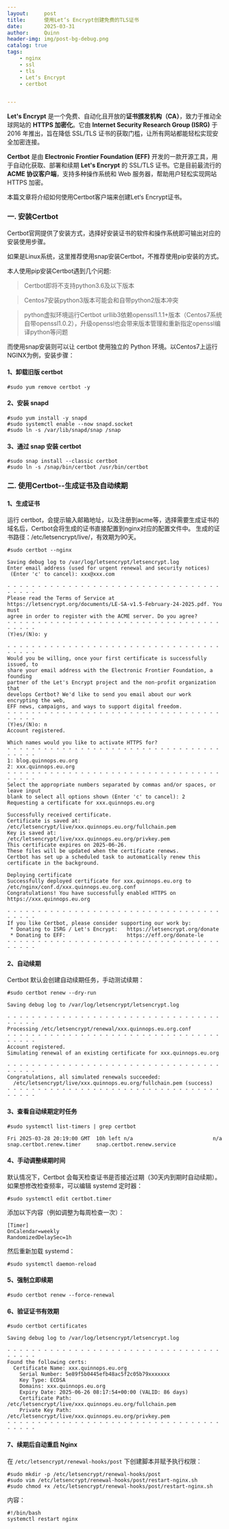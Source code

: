 ```yaml
---
layout:     post
title:      使用Let‘s Encrypt创建免费的TLS证书
date:       2025-03-31
author:     Quinn
header-img: img/post-bg-debug.png
catalog: true
tags:
    - nginx
    - ssl
    - tls
    - Let‘s Encrypt
    - certbot


---
```


**Let's Encrypt** 是一个免费、自动化且开放的**证书颁发机构（CA）**，致力于推动全球网站的 **HTTPS 加密化**。它由 **Internet Security Research Group (ISRG)** 于 2016 年推出，旨在降低 SSL/TLS 证书的获取门槛，让所有网站都能轻松实现安全加密连接。

**Certbot** 是由 **Electronic Frontier Foundation (EFF)** 开发的一款开源工具，用于自动化获取、部署和续期 **Let's Encrypt** 的 SSL/TLS 证书。它是目前最流行的 **ACME 协议客户端**，支持多种操作系统和 Web 服务器，帮助用户轻松实现网站 HTTPS 加密。

本篇文章将介绍如何使用Certbot客户端来创建Let‘s Encrypt证书。

### 一. 安装Certbot

Certbot官网提供了安装方式，选择好安装证书的软件和操作系统即可输出对应的安装使用步骤。

如果是Linux系统，这里推荐使用snap安装Certbot，不推荐使用pip安装的方式。

本人使用pip安装Certbot遇到几个问题:

> Certbot即将不支持python3.6及以下版本

> Centos7安装python3版本可能会和自带python2版本冲突

> python虚拟环境运行Certbot urllib3依赖openssl1.1.1+版本（Centos7系统自带openssl1.0.2），升级openssl也会带来版本管理和重新指定openssl编译python等问题

而使用snap安装则可以让 certbot 使用独立的 Python 环境。以Centos7上运行NGINX为例，安装步骤：

#### 1、卸载旧版 certbot

```
#sudo yum remove certbot -y
```

#### 2、安装 snapd

```
#sudo yum install -y snapd
#sudo systemctl enable --now snapd.socket
#sudo ln -s /var/lib/snapd/snap /snap
```


#### 3、通过 snap 安装 certbot

```
#sudo snap install --classic certbot
#sudo ln -s /snap/bin/certbot /usr/bin/certbot
```

### 二. 使用Certbot--生成证书及自动续期

#### 1、生成证书
运行 certbot，会提示输入邮箱地址，以及注册到acme等，选择需要生成证书的域名后，Certbot会将生成的证书直接配置到nginx对应的配置文件中。
生成的证书路径：/etc/letsencrypt/live/，有效期为90天。

```
#sudo certbot --nginx

Saving debug log to /var/log/letsencrypt/letsencrypt.log
Enter email address (used for urgent renewal and security notices)
 (Enter 'c' to cancel): xxx@xxx.com

- - - - - - - - - - - - - - - - - - - - - - - - - - - - - - - - - - - - - - - -
Please read the Terms of Service at
https://letsencrypt.org/documents/LE-SA-v1.5-February-24-2025.pdf. You must
agree in order to register with the ACME server. Do you agree?
- - - - - - - - - - - - - - - - - - - - - - - - - - - - - - - - - - - - - - - -
(Y)es/(N)o: y

- - - - - - - - - - - - - - - - - - - - - - - - - - - - - - - - - - - - - - - -
Would you be willing, once your first certificate is successfully issued, to
share your email address with the Electronic Frontier Foundation, a founding
partner of the Let's Encrypt project and the non-profit organization that
develops Certbot? We'd like to send you email about our work encrypting the web,
EFF news, campaigns, and ways to support digital freedom.
- - - - - - - - - - - - - - - - - - - - - - - - - - - - - - - - - - - - - - - -
(Y)es/(N)o: n
Account registered.

Which names would you like to activate HTTPS for?
- - - - - - - - - - - - - - - - - - - - - - - - - - - - - - - - - - - - - - - -
1: blog.quinnops.eu.org
2: xxx.quinnops.eu.org
- - - - - - - - - - - - - - - - - - - - - - - - - - - - - - - - - - - - - - - -
Select the appropriate numbers separated by commas and/or spaces, or leave input
blank to select all options shown (Enter 'c' to cancel): 2
Requesting a certificate for xxx.quinnops.eu.org

Successfully received certificate.
Certificate is saved at: /etc/letsencrypt/live/xxx.quinnops.eu.org/fullchain.pem
Key is saved at:         /etc/letsencrypt/live/xxx.quinnops.eu.org/privkey.pem
This certificate expires on 2025-06-26.
These files will be updated when the certificate renews.
Certbot has set up a scheduled task to automatically renew this certificate in the background.

Deploying certificate
Successfully deployed certificate for xxx.quinnops.eu.org to /etc/nginx/conf.d/xxx.quinnops.eu.org.conf
Congratulations! You have successfully enabled HTTPS on https://xxx.quinnops.eu.org

- - - - - - - - - - - - - - - - - - - - - - - - - - - - - - - - - - - - - - - -
If you like Certbot, please consider supporting our work by:
 * Donating to ISRG / Let's Encrypt:   https://letsencrypt.org/donate
 * Donating to EFF:                    https://eff.org/donate-le
- - - - - - - - - - - - - - - - - - - - - - - - - - - - - - - - - - - - - - - -
```

#### 2、自动续期

Certbot 默认会创建自动续期任务，手动测试续期：

```
#sudo certbot renew --dry-run

Saving debug log to /var/log/letsencrypt/letsencrypt.log

- - - - - - - - - - - - - - - - - - - - - - - - - - - - - - - - - - - - - - - -
Processing /etc/letsencrypt/renewal/xxx.quinnops.eu.org.conf
- - - - - - - - - - - - - - - - - - - - - - - - - - - - - - - - - - - - - - - -
Account registered.
Simulating renewal of an existing certificate for xxx.quinnops.eu.org

- - - - - - - - - - - - - - - - - - - - - - - - - - - - - - - - - - - - - - - -
Congratulations, all simulated renewals succeeded: 
  /etc/letsencrypt/live/xxx.quinnops.eu.org/fullchain.pem (success)
- - - - - - - - - - - - - - - - - - - - - - - - - - - - - - - - - - - - - - - -
```

#### 3、查看自动续期定时任务

```
#sudo systemctl list-timers | grep certbot

Fri 2025-03-28 20:19:00 GMT  10h left n/a                          n/a    snap.certbot.renew.timer     snap.certbot.renew.service
```

#### 4、手动调整续期时间

默认情况下，Certbot 会每天检查证书是否接近过期（30天内到期时自动续期）。如果想修改检查频率，可以编辑 systemd 定时器：

```
#sudo systemctl edit certbot.timer
```

添加以下内容（例如调整为每周检查一次）：

```
[Timer]
OnCalendar=weekly
RandomizedDelaySec=1h
```

然后重新加载 systemd：

```
#sudo systemctl daemon-reload
```

#### 5、强制立即续期

```
#sudo certbot renew --force-renewal
```

#### 6、验证证书有效期

```
#sudo certbot certificates

Saving debug log to /var/log/letsencrypt/letsencrypt.log

- - - - - - - - - - - - - - - - - - - - - - - - - - - - - - - - - - - - - - - -
Found the following certs:
  Certificate Name: xxx.quinnops.eu.org
    Serial Number: 5e89f5b0445efb48ac5f2c05b79xxxxxxx
    Key Type: ECDSA
    Domains: xxx.quinnops.eu.org
    Expiry Date: 2025-06-26 08:17:54+00:00 (VALID: 86 days)
    Certificate Path: /etc/letsencrypt/live/xxx.quinnops.eu.org/fullchain.pem
    Private Key Path: /etc/letsencrypt/live/xxx.quinnops.eu.org/privkey.pem
- - - - - - - - - - - - - - - - - - - - - - - - - - - - - - - - - - - - - - - -
```

#### 7、续期后自动重启 Nginx

在 `/etc/letsencrypt/renewal-hooks/post` 下创建脚本并赋予执行权限：

```
#sudo mkdir -p /etc/letsencrypt/renewal-hooks/post
#sudo vim /etc/letsencrypt/renewal-hooks/post/restart-nginx.sh
#sudo chmod +x /etc/letsencrypt/renewal-hooks/post/restart-nginx.sh
```

内容：

```
#!/bin/bash
systemctl restart nginx
```

